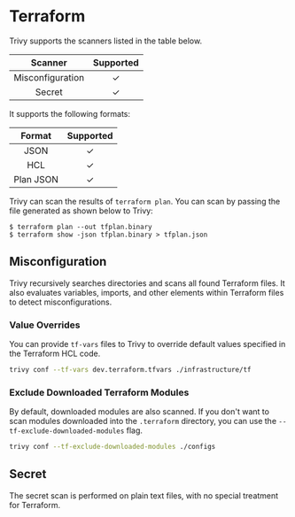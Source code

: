 # Terraform
Trivy supports the scanners listed in the table below.

|     Scanner      | Supported |
| :--------------: | :-------: |
| Misconfiguration |     ✓     |
|      Secret      |     ✓     |

It supports the following formats:

|  Format   | Supported |
| :-------: | :-------: |
|   JSON    |     ✓     |
|    HCL    |     ✓     |
| Plan JSON |     ✓     |

Trivy can scan the results of `terraform plan`.
You can scan by passing the file generated as shown below to Trivy:

```
$ terraform plan --out tfplan.binary
$ terraform show -json tfplan.binary > tfplan.json
```

## Misconfiguration
Trivy recursively searches directories and scans all found Terraform files.
It also evaluates variables, imports, and other elements within Terraform files to detect misconfigurations.

### Value Overrides
You can provide `tf-vars` files to Trivy to override default values specified in the Terraform HCL code.

```bash
trivy conf --tf-vars dev.terraform.tfvars ./infrastructure/tf
```

### Exclude Downloaded Terraform Modules
By default, downloaded modules are also scanned.
If you don't want to scan modules downloaded into the `.terraform` directory, you can use the `--tf-exclude-downloaded-modules` flag.

```bash
trivy conf --tf-exclude-downloaded-modules ./configs
```

## Secret
The secret scan is performed on plain text files, with no special treatment for Terraform.